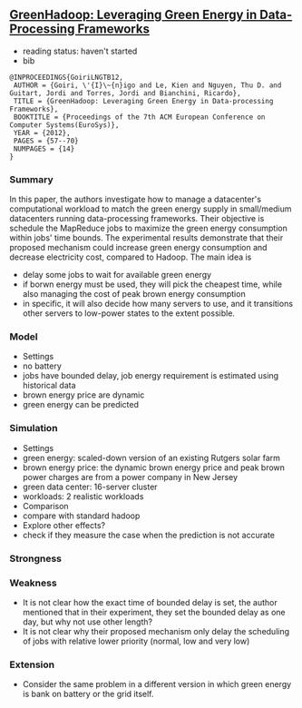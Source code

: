 ## [GreenHadoop: Leveraging Green Energy in Data-Processing Frameworks](http://dl.acm.org/citation.cfm?id=2168843)

- reading status: haven't started
- bib
```
@INPROCEEDINGS{GoiriLNGTB12,
 AUTHOR = {Goiri, \'{I}\~{n}igo and Le, Kien and Nguyen, Thu D. and Guitart, Jordi and Torres, Jordi and Bianchini, Ricardo},
 TITLE = {GreenHadoop: Leveraging Green Energy in Data-processing Frameworks},
 BOOKTITLE = {Proceedings of the 7th ACM European Conference on Computer Systems(EuroSys)},
 YEAR = {2012},
 PAGES = {57--70}
 NUMPAGES = {14}
} 
```

### Summary 
In this paper, the authors investigate how to manage a datacenter's computational workload to match the green energy supply in small/medium datacenters running data-processing frameworks. Their objective is schedule the MapReduce jobs to maximize the green energy consumption within jobs' time bounds. The experimental results demonstrate that their proposed mechanism could increase green energy consumption and decrease electricity cost, compared to Hadoop. The main idea is
- delay some jobs to wait for available green energy
- if borwn energy must be used, they will pick the cheapest time, while also managing the cost of peak brown energy consumption
- in specific, it will also decide how many servers to use, and it transitions other servers to low-power states to the extent possible.

### Model
- Settings
 - no battery
 - jobs have bounded delay, job energy requirement is estimated using historical data
 - brown energy price are dynamic
 - green energy can be predicted 
 
### Simulation 
- Settings
 - green energy: scaled-down version of an existing Rutgers solar farm
 - brown energy price: the dynamic brown energy price and peak brown power charges are from a power company in New Jersey
 - green data center: 16-server cluster
 - workloads: 2 realistic workloads
- Comparison
 - compare with standard hadoop
- Explore other effects?
 - check if they measure the case when the prediction is not accurate

### Strongness

### Weakness
- It is not clear how the exact time of bounded delay is set, the author mentioned that in their experiment, they set the bounded delay as one day, but why not use other length?
- It is not clear why their proposed mechanism only delay the scheduling of jobs with relative lower priority (normal, low and very low)


### Extension
- Consider the same problem in a different version in which green energy is bank on battery or the grid itself.
